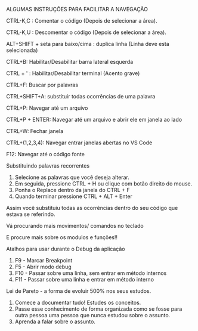 



ALGUMAS INSTRUÇÕES PARA FACILITAR A NAVEGAÇÃO

CTRL-K,C : Comentar o código (Depois de selecionar a área).

CTRL-K,U : Descomentar o código (Depois de selecionar a área).

ALT+SHIFT + seta para baixo/cima : duplica linha (Linha deve esta selecionada)

CTRL+B: Habilitar/Desabilitar barra lateral esquerda

CTRL + ' : Habilitar/Desabilitar terminal (Acento grave)

CTRL+F: Buscar por palavras

CTRL+SHIFT+A: substituir todas ocorrências de uma palavra

CTRL+P: Navegar até um arquivo

CTRL+P + ENTER: Navegar até um arquivo e abrir ele em janela ao lado

CTRL+W: Fechar janela

CTRL+(1,2,3,4): Navegar entrar janelas abertas no VS Code

F12: Navegar até o código fonte


Substituindo palavras recorrentes

1. Selecione as palavras que você deseja alterar. 
2. Em seguida, pressione CTRL + H ou clique com botão direito do mouse.
3. Ponha o Replace dentro da janela do CTRL + F
4. Quando terminar pressione CTRL + ALT + Enter

Assim você substituiu todas as ocorrências dentro do seu código que estava se referindo.

Vá procurando mais movimentos/ comandos no teclado

E procure mais sobre os modulos e funções!!




Atalhos para usar durante o Debug da aplicação

1. F9 - Marcar Breakpoint
2. F5 - Abrir modo debug
3. F10 - Passar sobre uma linha, sem entrar em método internos
4. F11 - Passar sobre uma linha e entrar em método interno


Lei de Pareto - a forma de evoluir 500% nos seus estudos.

1. Comece a documentar tudo! Estudes os conceitos.
2. Passe esse conhecimento de forma organizada como se fosse para outra pessoa
uma pessoa que nunca estudou sobre o assunto.
3. Aprenda a falar sobre o assunto.